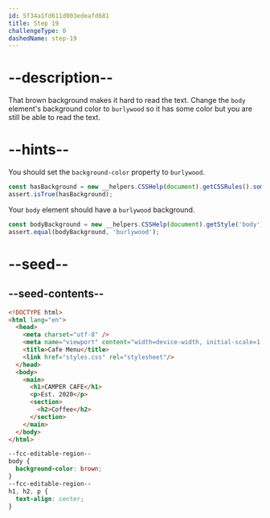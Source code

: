 ```yaml
---
id: 5f34a1fd611d003edeafd681
title: Step 19
challengeType: 0
dashedName: step-19
---
```


# --description--

That brown background makes it hard to read the text. Change the `body` element's background color to `burlywood` so it has some color but you are still be able to read the text.

# --hints--

You should set the `background-color` property to `burlywood`.

```js
const hasBackground = new __helpers.CSSHelp(document).getCSSRules().some(x => x.style['background-color'] === 'burlywood');
assert.isTrue(hasBackground);
```

Your `body` element should have a `burlywood` background.

```js
const bodyBackground = new __helpers.CSSHelp(document).getStyle('body')?.getPropertyValue('background-color');
assert.equal(bodyBackground, 'burlywood');
```

# --seed--

## --seed-contents--

```html
<!DOCTYPE html>
<html lang="en">
  <head>
    <meta charset="utf-8" />
    <meta name="viewport" content="width=device-width, initial-scale=1.0" />
    <title>Cafe Menu</title>
    <link href="styles.css" rel="stylesheet"/>
  </head>
  <body>
    <main>
      <h1>CAMPER CAFE</h1>
      <p>Est. 2020</p>
      <section>
        <h2>Coffee</h2>
      </section>
    </main>
  </body>
</html>
```

```css
--fcc-editable-region--
body {
  background-color: brown;
}
--fcc-editable-region--
h1, h2, p {
  text-align: center;
}
```
